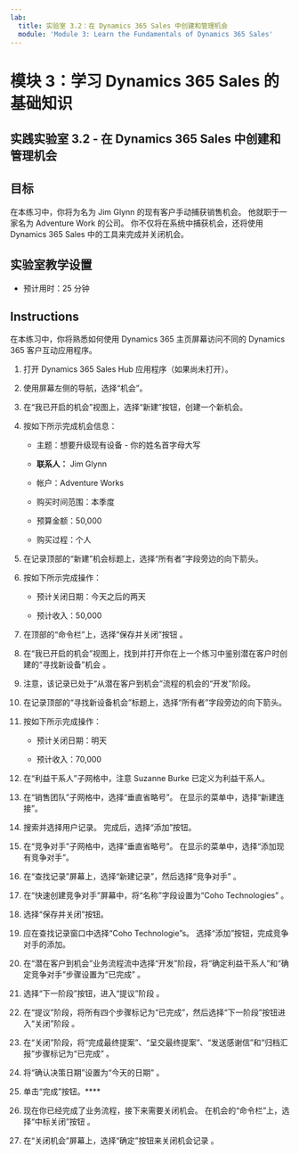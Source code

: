 ```yaml
---
lab:
  title: 实验室 3.2：在 Dynamics 365 Sales 中创建和管理机会
  module: 'Module 3: Learn the Fundamentals of Dynamics 365 Sales'
---
```


<a name="module-3-learn-the-fundamentals-of-dynamics-365-sales"></a>模块 3：学习 Dynamics 365 Sales 的基础知识
========================

## <a name="practice-lab-32---create-and-manage-an-opportunity-in-dynamics-365-sales"></a>实践实验室 3.2 - 在 Dynamics 365 Sales 中创建和管理机会 

## <a name="objectives"></a>目标

在本练习中，你将为名为 Jim Glynn 的现有客户手动捕获销售机会。 他就职于一家名为 Adventure Work 的公司。 你不仅将在系统中捕获机会，还将使用 Dynamics 365 Sales 中的工具来完成并关闭机会。


## <a name="lab-setup"></a>实验室教学设置

  - 预计用时：25 分钟

## <a name="instructions"></a>Instructions

在本练习中，你将熟悉如何使用 Dynamics 365 主页屏幕访问不同的 Dynamics 365 客户互动应用程序。 

1. 打开 Dynamics 365 Sales Hub 应用程序（如果尚未打开）。 

2. 使用屏幕左侧的导航，选择“机会”。 

3. 在“我已开启的机会”视图上，选择“新建”按钮，创建一个新机会。

4. 按如下所示完成机会信息：

    - 主题：想要升级现有设备 - 你的姓名首字母大写

    - **联系人：** Jim Glynn

    - 帐户：Adventure Works

    - 购买时间范围：本季度

    - 预算金额：50,000

    - 购买过程：个人

5. 在记录顶部的“新建”机会标题上，选择“所有者”字段旁边的向下箭头。 

6. 按如下所示完成操作：

    - 预计关闭日期：今天之后的两天

    - 预计收入：50,000

7. 在顶部的“命令栏”上，选择“保存并关闭”按钮 。 

8. 在“我已开启的机会”视图上，找到并打开你在上一个练习中鉴别潜在客户时创建的“寻找新设备”机会 。 

9. 注意，该记录已处于“从潜在客户到机会”流程的机会的“开发”阶段。 

10. 在记录顶部的“寻找新设备机会”标题上，选择“所有者”字段旁边的向下箭头。 

11. 按如下所示完成操作：

    - 预计关闭日期：明天

    - 预计收入：70,000

12. 在“利益干系人”子网格中，注意 Suzanne Burke 已定义为利益干系人。 

13. 在“销售团队”子网格中，选择“垂直省略号”。 在显示的菜单中，选择“新建连接”。 

14. 搜索并选择用户记录。 完成后，选择“添加”按钮。 

15. 在“竞争对手”子网格中，选择“垂直省略号”。 在显示的菜单中，选择“添加现有竞争对手”。 

16. 在“查找记录”屏幕上，选择“新建记录”，然后选择“竞争对手”  。

17. 在“快速创建竞争对手”屏幕中，将“名称”字段设置为“Coho Technologies”  。

18. 选择“保存并关闭”按钮。

19. 应在查找记录窗口中选择“Coho Technologie”s。 选择“添加”按钮，完成竞争对手的添加。 

20. 在“潜在客户到机会”业务流程流中选择“开发”阶段，将“确定利益干系人”和“确定竞争对手”步骤设置为“已完成”    。 

21. 选择“下一阶段”按钮，进入“提议”阶段 。

22. 在“提议”阶段，将所有四个步骤标记为“已完成”，然后选择“下一阶段”按钮进入“关闭”阶段   。 

23. 在“关闭”阶段，将“完成最终提案”、“呈交最终提案”、“发送感谢信”和“归档汇报”步骤标记为“已完成”     。 

24. 将“确认决策日期”设置为“今天的日期” 。 

25. 单击“完成”按钮。**** 

26. 现在你已经完成了业务流程，接下来需要关闭机会。 在机会的“命令栏”上，选择“中标关闭”按钮 。 

27. 在“关闭机会”屏幕上，选择“确定”按钮来关闭机会记录 。 

